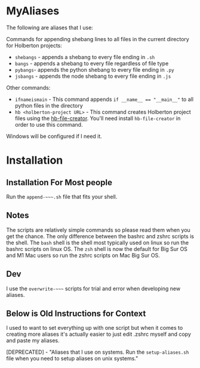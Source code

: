 # MyAliases

The following are aliases that I use:

Commands for appending shebang lines to all files in the current directory for Holberton projects:

- `shebangs` - appends a shebang to every file ending in `.sh`
- `bangs` - appends a shebang to every file regardless of file type
- `pybangs`- appends the python shebang to every file ending in `.py`
- `jsbangs` - appends the node shebang to every file ending in `.js`

Other commands:

- `ifnameismain` - This command appends `if __name__ == "__main__"` to all python files in the directory
- `hb <holberton-project URL>` - This command creates Holberton project files using the [hb-file-creator](https://github.com/tieje/hb-file-creator). You'll need install `hb-file-creator` in order to use this command.

Windows will be configured if I need it.

# Installation

## Installation For Most people

Run the `append-~~~.sh` file that fits your shell.
    
## Notes

The scripts are relatively simple commands so please read them when you get the chance.
The only difference between the bashrc and zshrc scripts is the shell.
The `bash` shell is the shell most typically used on linux so run the bashrc scripts on linux OS.
The `zsh` shell is now the default for Big Sur OS and M1 Mac users so run the zshrc scripts on Mac Big Sur OS.

## Dev

I use the `overwrite-~~~` scripts for trial and error when developing new aliases.

## Below is Old Instructions for Context

I used to want to set everything up with one script but when it comes to creating more aliases it's actually easier to just edit .zshrc myself and copy and paste my aliases.

\[DEPRECATED\] - "Aliases that I use on systems. Run the `setup-aliases.sh` file when you need to setup aliases on unix systems."
